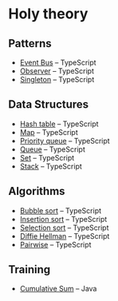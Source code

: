 # Holy theory

## Patterns

* [Event Bus](/patterns/event-bus.md) – TypeScript
* [Observer](/patterns/observer.md) – TypeScript
* [Singleton](/patterns/singleton.md) – TypeScript

## Data Structures

* [Hash table](/strucures/hash-table.md) – TypeScript
* [Map](/strucures/map.md) – TypeScript
* [Priority queue](/strucures/priority-queue.md) – TypeScript
* [Queue](/strucures/queue.md) – TypeScript
* [Set](/strucures/set.md) – TypeScript
* [Stack](/strucures/stack.md) – TypeScript

## Algorithms

* [Bubble sort](/algorithms/bubble-sort.md) – TypeScript
* [Insertion sort](/algorithms/insertion-sort.md) – TypeScript
* [Selection sort](/algorithms/selection-sort.md) – TypeScript
* [Diffie Hellman](/algorithms/bubble-sort.md) – TypeScript
* [Pairwise](/algorithms/bubble-sort.md) – TypeScript

## Training

* [Cumulative Sum](/training/cumulative-sum.md) – Java

